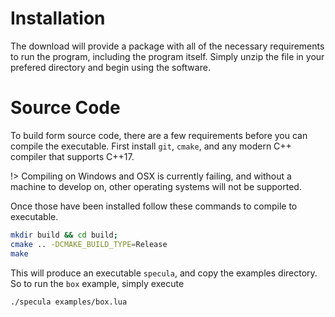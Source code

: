 # Installation

The download will provide a package with all of the necessary requirements to
run the program, including the program itself. Simply unzip the file in your
prefered directory and begin using the software.

# Source Code

To build form source code, there are a few requirements before you can compile
the executable. First install ``git``, ``cmake``, and any modern C++ compiler
that supports C++17.

!> Compiling on Windows and OSX is currently failing, and without a machine
to develop on, other operating systems will not be supported.

Once those have been installed follow these commands to compile to executable.

```bash
mkdir build && cd build;
cmake .. -DCMAKE_BUILD_TYPE=Release
make
```

This will produce an executable ``specula``, and copy the examples directory.
So to run the ``box`` example, simply execute

```bash
./specula examples/box.lua
```

